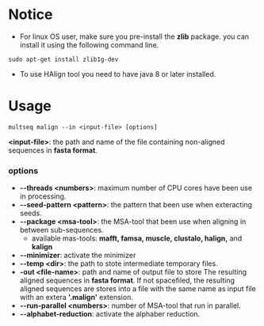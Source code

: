 # Notice
* For linux OS user, make sure you pre-install the **zlib** package. you can install it using the following command line.
```
sudo apt-get install zlib1g-dev
```
* To use HAlign tool you need to have java 8 or later installed.

# Usage
```
multseq malign --in <input-file> [options]
```
**\<input-file\>**: the path and name of the file containing non-aligned sequences in **fasta format**. 

### options
* **--threads \<numbers\>**: maximum number of CPU cores have been use in processing.
* **--seed-pattern \<pattern\>**: the pattern that been use when exteracting seeds.
* **--package \<msa-tool\>**: the MSA-tool that been use when aligning in between sub-sequences.
  * available mas-tools: **mafft, famsa, muscle, clustalo, halign,** and **kalign**
* **--minimizer**: activate the minimizer
* **--temp \<dir\>**: the path to stote intermediate temporary files.
* **-out \<file-name\>**: path and name of output file to store The resulting aligned sequences in **fasta format**. If not spacefiled, the resulting aligned sequences are stores into a file with the same name as input file with an extera **'.malign'** extension.   
* **--run-parallel \<numbers\>**: number of MSA-tool that run in parallel.
* **--alphabet-reduction**: activate the alphaber reduction.
